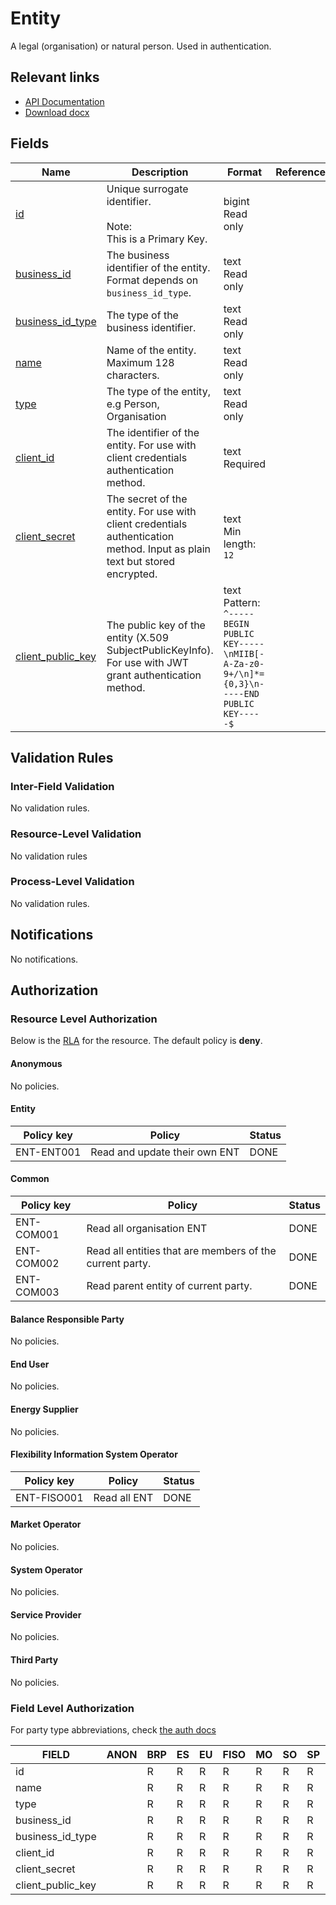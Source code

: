 # Entity

A legal (organisation) or natural person. Used in authentication.

## Relevant links

* [API Documentation](/api/v0/#/operations/list_entity)
* [Download docx](/docs/download/entity.docx)

## Fields

| Name                                                                                    | Description                                                                                                                | Format                                                                                                  | Reference |
|-----------------------------------------------------------------------------------------|----------------------------------------------------------------------------------------------------------------------------|---------------------------------------------------------------------------------------------------------|-----------|
| <a name="field-id" href="#field-id">id</a>                                              | Unique surrogate identifier.<br/><br/>Note:<br/>This is a Primary Key.                                                     | bigint<br/>Read only                                                                                    |           |
| <a name="field-business_id" href="#field-business_id">business_id</a>                   | The business identifier of the entity. Format depends on `business_id_type`.                                               | text<br/>Read only                                                                                      |           |
| <a name="field-business_id_type" href="#field-business_id_type">business_id_type</a>    | The type of the business identifier.                                                                                       | text<br/>Read only                                                                                      |           |
| <a name="field-name" href="#field-name">name</a>                                        | Name of the entity. Maximum 128 characters.                                                                                | text<br/>Read only                                                                                      |           |
| <a name="field-type" href="#field-type">type</a>                                        | The type of the entity, e.g Person, Organisation                                                                           | text<br/>Read only                                                                                      |           |
| <a name="field-client_id" href="#field-client_id">client_id</a>                         | The identifier of the entity. For use with client credentials authentication method.                                       | text<br/>Required                                                                                       |           |
| <a name="field-client_secret" href="#field-client_secret">client_secret</a>             | The secret of the entity. For use with client credentials authentication method. Input as plain text but stored encrypted. | text<br/>Min length: `12`                                                                               |           |
| <a name="field-client_public_key" href="#field-client_public_key">client_public_key</a> | The public key of the entity (X.509 SubjectPublicKeyInfo). For use with JWT grant authentication method.                   | text<br/>Pattern: `^-----BEGIN PUBLIC KEY-----\nMIIB[-A-Za-z0-9+/\n]*={0,3}\n-----END PUBLIC KEY-----$` |           |

## Validation Rules

### Inter-Field Validation

No validation rules.

### Resource-Level Validation

No validation rules

### Process-Level Validation

No validation rules.

## Notifications

No notifications.

## Authorization

### Resource Level Authorization

Below is the [RLA](../auth.md#resource-level-authorization-rla) for the
resource. The default policy is **deny**.

#### Anonymous

No policies.

<!-- markdownlint-disable MD024 -->
#### Entity
<!-- markdownlint-enable MD024 -->

| Policy key | Policy                        | Status |
|------------|-------------------------------|--------|
| ENT-ENT001 | Read and update their own ENT | DONE   |

#### Common

| Policy key | Policy                                                   | Status |
|------------|----------------------------------------------------------|--------|
| ENT-COM001 | Read all organisation ENT                                | DONE   |
| ENT-COM002 | Read all entities that are members of the current party. | DONE   |
| ENT-COM003 | Read parent entity of current party.                     | DONE   |

#### Balance Responsible Party

No policies.

#### End User

No policies.

#### Energy Supplier

No policies.

#### Flexibility Information System Operator

| Policy key  | Policy       | Status |
|-------------|--------------|--------|
| ENT-FISO001 | Read all ENT | DONE   |

#### Market Operator

No policies.

#### System Operator

No policies.

#### Service Provider

No policies.

#### Third Party

No policies.

### Field Level Authorization

For party type abbreviations, check [the auth docs](../auth.md#party)

| FIELD             | ANON | BRP | ES | EU | FISO | MO | SO | SP | TP |
|-------------------|------|-----|----|----|------|----|----|----|----|
| id                |      | R   | R  | R  | R    | R  | R  | R  | R  |
| name              |      | R   | R  | R  | R    | R  | R  | R  | R  |
| type              |      | R   | R  | R  | R    | R  | R  | R  | R  |
| business_id       |      | R   | R  | R  | R    | R  | R  | R  | R  |
| business_id_type  |      | R   | R  | R  | R    | R  | R  | R  | R  |
| client_id         |      | R   | R  | R  | R    | R  | R  | R  | R  |
| client_secret     |      | R   | R  | R  | R    | R  | R  | R  | R  |
| client_public_key |      | R   | R  | R  | R    | R  | R  | R  | R  |
